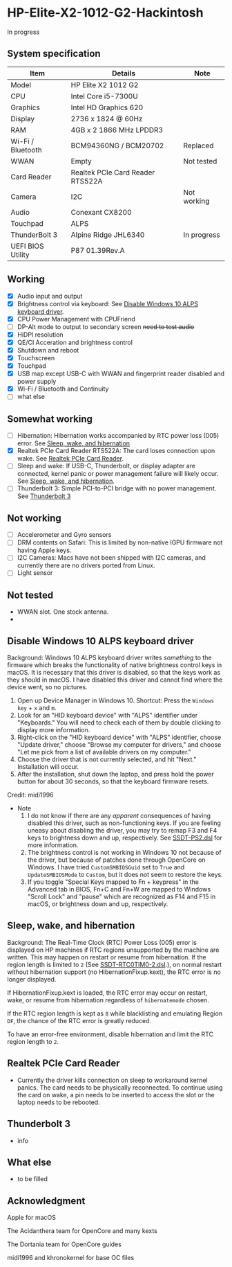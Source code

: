 # HP-Elite-X2-1012-G2-Hackintosh
In progress

## System specification
| Item | Details | Note |
| - | - | - |
| Model | HP Elite X2 1012 G2 | |
| CPU | Intel Core i5-7300U | |
| Graphics | Intel HD Graphics 620 | |
| Display | 2736 x 1824 @ 60Hz | |
| RAM | 4GB x 2 1866 MHz LPDDR3 | |
| Wi-Fi / Bluetooth | BCM94360NG / BCM20702 | Replaced |
| WWAN | Empty | Not tested |
| Card Reader | Realtek PCIe Card Reader RTS522A | |
| Camera | I2C | Not working |
| Audio | Conexant CX8200 | |
| Touchpad | ALPS | |
| ThunderBolt 3 | Alpine Ridge JHL6340 | In progress |
| UEFI BIOS Utility | P87 01.39Rev.A | |

## Working
- [x] Audio input and output
- [x] Brightness control via keyboard: See [Disable Windows 10 ALPS keyboard driver](#disable-windows-10-alps-keyboard-driver).
- [x] CPU Power Management with CPUFriend
- [ ] DP-Alt mode to output to secondary screen ~~need to test audio~~
- [x] HiDPI resolution
- [x] QE/CI Acceration and brightness control
- [x] Shutdown and reboot
- [x] Touchscreen
- [x] Touchpad
- [x] USB map except USB-C with WWAN and fingerprint reader disabled and power supply
- [x] Wi-Fi / Bluetooth and Continuity
- [ ] what else

## Somewhat working
- [ ] Hibernation: Hibernation works accompanied by RTC power loss (005) error. See [Sleep, wake, and hibernation](#sleep-wake-and-hibernation)
- [x] Realtek PCIe Card Reader RTS522A: The card loses connection upon wake. See [Realtek PCIe Card Reader](#realtek-pcie-card-reader).
- [ ] Sleep and wake: If USB-C, Thunderbolt, or display adapter are connected, kernel panic or power management failure will likely occur. See [Sleep, wake, and hibernation](#sleep-wake-and-hibernation).
- [ ] Thunderbolt 3: Simple PCI-to-PCI bridge with no power management. See [Thunderbolt 3](#thunderbolt-3)

## Not working
- [ ] Accelerometer and Gyro sensors
- [ ] DRM contents on Safari: This is limited by non-native IGPU firmware not having Apple keys.
- [ ] I2C Cameras: Macs have not been shipped with I2C cameras, and currently there are no drivers ported from Linux.
- [ ] Light sensor

## Not tested
- WWAN slot. One stock antenna.
- 

## Disable Windows 10 ALPS keyboard driver
Background: Windows 10 ALPS keyboard driver writes _something_ to the firmware which breaks the functionality of native brightness control keys in macOS. It is necessary that this driver is disabled, so that the keys work as they should in macOS. I have disabled this driver and cannot find where the device went, so no pictures.
1. Open up Device Manager in Windows 10. Shortcut: Press the `Windows key` + `x` and `m`.
2. Look for an "HID keyboard device" with "ALPS" identifier under "Keyboards." You will need to check each of them by double clicking to display more information.
3. Right-click on the "HID keyboard device" with "ALPS" identifier, choose "Update driver," choose "Browse my computer for drivers," and choose "Let me pick from a list of available drivers on my computer."
4. Choose the driver that is not currently selected, and hit "Next." Installation will occur.
5. After the installation, shut down the laptop, and press hold the power button for about 30 seconds, so that the keyboard firmware resets.

Credit: midi1996

- Note
    1. I do not know if there are any _apparent_ consequences of having disabled this driver, such as non-functioning keys. If you are feeling uneasy about disabling the driver, you may try to remap F3 and F4 keys to brightness down and up, respectively. See [SSDT-PS2.dsl](/Docs/ACPI/SSDT-PS2.dsl) for more information.
    2. The brightness control is not working in Windows 10 not because of the driver, but because of patches done through OpenCore on Windows. I have tried `CustomSMBIOSGuid` set to `True` and `UpdateSMBIOSMode` to `Custom`, but it does not seem to restore the keys.
    3. If you toggle "Special Keys mapped to Fn + keypress" in the Advanced tab in BIOS, Fn+C and Fn+W are mapped to Windows "Scroll Lock" and "pause" which are recognized as F14 and F15 in macOS, or brightness down and up, respectively.

## Sleep, wake, and hibernation
Background: The Real-Time Clock (RTC) Power Loss (005) error is displayed on HP machines if RTC regions unsupported by the machine are written. This may happen on restart or resume from hibernation. If the region length is limited to `2` (See [SSDT-RTC0TIM0-2.dsl](/Docs/ACPI/SSDT-RTC0TIM0-2.dsl).), on normal restart without hibernation support (no HibernationFixup.kext), the RTC error is no longer displayed.

If HibernationFixup.kext is loaded, the RTC error may occur on restart, wake, or resume from hibernation regardless of `hibernatemode` chosen.

If the RTC region length is kept as `8` while blacklisting and emulating Region `DF`, the chance of the RTC error is greatly reduced.

To have an error-free environment, disable hibernation and limit the RTC region length to `2`.

## Realtek PCIe Card Reader
- Currently the driver kills connection on sleep to workaround kernel panics. The card needs to be physically reconnected. To continue using the card on wake, a pin needs to be inserted to access the slot or the laptop needs to be rebooted.

## Thunderbolt 3
- info

## What else
- to be filled

## Acknowledgment
Apple for macOS

The Acidanthera team for OpenCore and many kexts

The Dortania team for OpenCore guides

midi1996 and khronokernel for base OC files
